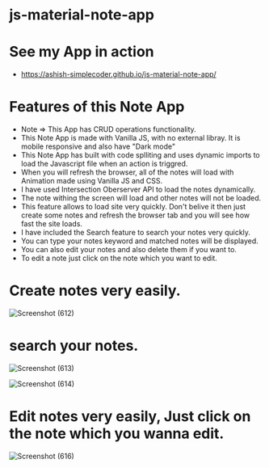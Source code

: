 # js-material-note-app

# See my App in action 
- https://ashish-simplecoder.github.io/js-material-note-app/

# Features of this Note App

* Note => This App has CRUD operations functionality.
* This Note App is made with Vanilla JS, with no external libray. It is mobile responsive and also have "Dark mode"
* This Note App has built with code splliting and uses dynamic imports to load the Javascript file when an action is triggred.
* When you will refresh the browser, all of the notes will load with Animation made using Vanilla JS and CSS.
* I have used Intersection Oberserver API to load the notes dynamically.
*  The note withing the screen will load and other notes will not be loaded.
*  This feature allows to load site very quickly. Don't belive it then just create some notes and refresh the browser tab and you will see how fast the site loads.
*  I have included the Search feature to search your notes very quickly.
*  You can type your notes keyword and matched notes will be displayed.
*  You can also edit your notes and also delete them if you want to.
*  To edit a note just click on the note which you want to edit.

# Create notes very easily.

![Screenshot (612)](https://user-images.githubusercontent.com/62009244/140528481-2c2721b0-e046-4718-af7a-a48e21d9e549.png)



# search your notes.

![Screenshot (613)](https://user-images.githubusercontent.com/62009244/140530179-805baa6f-881d-4fb9-8331-9e9ed0c0352a.png)


![Screenshot (614)](https://user-images.githubusercontent.com/62009244/140530188-e87ef4a6-98a4-4a30-a858-fe216f95c5c8.png)



# Edit notes very easily, Just click on the note which you wanna edit.
![Screenshot (616)](https://user-images.githubusercontent.com/62009244/140530950-012cdf8f-9d19-42d9-aff3-edc4f605b95e.png)
